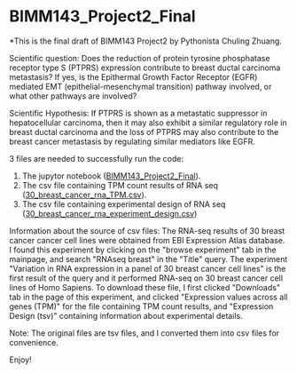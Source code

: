# BIMM143_Project2_Final
*This is the final draft of BIMM143 Project2 by Pythonista Chuling Zhuang.

Scientific question: Does the reduction of protein tyrosine phosphatase receptor type S (PTPRS) expression contribute to breast ductal carcinoma metastasis? If yes, is the Epithermal Growth Factor Receptor (EGFR) mediated EMT (epithelial-mesenchymal transition) pathway involved, or what other pathways are involved?  

Scientific Hypothesis: If PTPRS is shown as a metastatic suppressor in hepatocellular carcinoma, then it may also exhibit a similar regulatory role in breast ductal carcinoma and the loss of PTPRS may also contribute to the breast cancer metastasis by regulating similar mediators like EGFR.

3 files are needed to successfully run the code:

1) The jupytor notebook ([BIMM143_Project2_Final](https://github.com/ChulingZhuang/BIMM143_Project2_Final/blob/main/BIMM143_Project2_final.ipynb)).
2) The csv file containing TPM count results of RNA seq ([30_breast_cancer_rna_TPM.csv](https://github.com/ChulingZhuang/BIMM143_Project2_Final/blob/main/30_breast_cancer_rna_TPM.csv)).
3) The csv file containing experimental design of RNA seq ([30_breast_cancer_rna_experiment_design.csv](https://github.com/ChulingZhuang/BIMM143_Project2_Final/blob/main/30_breast_cancer_rna_experiment_design.csv))

Information about the source of csv files:
    The RNA-seq results of 30 breast cancer cancer cell lines were obtained from EBI Expression Atlas database. I found this experiment by clicking on the "browse experiment" tab in the mainpage, and search "RNAseq breast" in the "Title" query. The experiment "Variation in RNA expression in a panel of 30 breast cancer cell lines" is the first result of the query and it performed RNA-seq on 30 breast cancer cell lines of Homo Sapiens. To download these file, I first clicked "Downloads" tab in the page of this experiment, and clicked "Expression values across all genes (TPM)" for the file containing TPM count results, and "Expression Design (tsv)" containing information about experimental details. 
    
Note: The original files are tsv files, and I converted them into csv files for convenience.

    
Enjoy!
